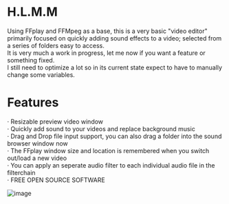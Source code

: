 # H.L.M.M
Using FFplay and FFMpeg as a base, this is a very basic "video editor" 
primarily focused on quickly adding sound effects to a video; selected from a series of folders easy to access. <br>
It is very much a work in progress, let me now if you want a feature or something fixed.<br>
I still need to optimize a lot so in its current state expect to have to manually change some variables.

# Features
· Resizable preview video window<br>
· Quickly add sound to your videos and replace background music<br>
· Drag and Drop file input support, you can also drag a folder into the sound browser window now<br>
· The FFplay window size and location is remembered when you switch out/load a new video<br>
· You can apply an seperate audio filter to each individual audio file in the filterchain<br>
· FREE OPEN SOURCE SOFTWARE<br>

![image](https://github.com/g-l-i-t-c-h-o-r-s-e/H.L.M.M/assets/17163949/60f7d021-8508-46cc-b2fa-d276456d2e3f)

